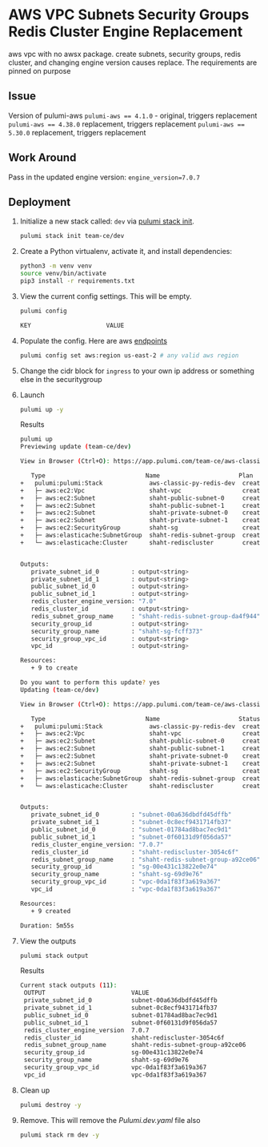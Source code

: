 # AWS VPC Subnets Security Groups Redis Cluster Engine Replacement

aws vpc with no awsx package.  create subnets, security groups, redis cluster, and changing engine version causes replace.  The requirements are pinned on purpose

## Issue
Version of pulumi-aws
`pulumi-aws == 4.1.0` - original, triggers replacement
`pulumi-aws == 4.38.0`  replacement, triggers replacement
`pulumi-aws == 5.30.0` replacement, triggers replacement

## Work Around
   Pass in the updated engine version:  `engine_version=7.0.7`

## Deployment

1. Initialize a new stack called: `dev` via [pulumi stack init](https://www.pulumi.com/docs/reference/cli/pulumi_stack_init/).

   ```bash
   pulumi stack init team-ce/dev
   ```

1. Create a Python virtualenv, activate it, and install dependencies:
   ```bash
   python3 -m venv venv
   source venv/bin/activate
   pip3 install -r requirements.txt
   ```

1. View the current config settings. This will be empty.

   ```bash
   pulumi config
   ```

   ```bash
   KEY                     VALUE
   ```

1. Populate the config.  Here are aws [endpoints](https://docs.aws.amazon.com/general/latest/gr/rande.html)

      ```bash
   pulumi config set aws:region us-east-2 # any valid aws region
   ```

1. Change the cidr block for `ingress` to your own ip address or something else in the securitygroup

1. Launch

   ```bash
   pulumi up -y
   ```

   Results
   ```bash
   pulumi up
   Previewing update (team-ce/dev)

   View in Browser (Ctrl+O): https://app.pulumi.com/team-ce/aws-classic-py-redis/dev/previews/90d08f24-c92a-4ff8-91dc-2df4e6c45d2a

      Type                            Name                      Plan       
   +   pulumi:pulumi:Stack             aws-classic-py-redis-dev  create     
   +   ├─ aws:ec2:Vpc                  shaht-vpc                 create     
   +   ├─ aws:ec2:Subnet               shaht-public-subnet-0     create     
   +   ├─ aws:ec2:Subnet               shaht-public-subnet-1     create     
   +   ├─ aws:ec2:Subnet               shaht-private-subnet-0    create     
   +   ├─ aws:ec2:Subnet               shaht-private-subnet-1    create     
   +   ├─ aws:ec2:SecurityGroup        shaht-sg                  create     
   +   ├─ aws:elasticache:SubnetGroup  shaht-redis-subnet-group  create     
   +   └─ aws:elasticache:Cluster      shaht-rediscluster        create     


   Outputs:
      private_subnet_id_0         : output<string>
      private_subnet_id_1         : output<string>
      public_subnet_id_0          : output<string>
      public_subnet_id_1          : output<string>
      redis_cluster_engine_version: "7.0"
      redis_cluster_id            : output<string>
      redis_subnet_group_name     : "shaht-redis-subnet-group-da4f944"
      security_group_id           : output<string>
      security_group_name         : "shaht-sg-fcff373"
      security_group_vpc_id       : output<string>
      vpc_id                      : output<string>

   Resources:
      + 9 to create

   Do you want to perform this update? yes
   Updating (team-ce/dev)

   View in Browser (Ctrl+O): https://app.pulumi.com/team-ce/aws-classic-py-redis/dev/updates/58

      Type                            Name                      Status             
   +   pulumi:pulumi:Stack             aws-classic-py-redis-dev  created (349s)     
   +   ├─ aws:ec2:Vpc                  shaht-vpc                 created (13s)      
   +   ├─ aws:ec2:Subnet               shaht-public-subnet-0     created (11s)      
   +   ├─ aws:ec2:Subnet               shaht-public-subnet-1     created (11s)      
   +   ├─ aws:ec2:Subnet               shaht-private-subnet-0    created (1s)       
   +   ├─ aws:ec2:Subnet               shaht-private-subnet-1    created (1s)       
   +   ├─ aws:ec2:SecurityGroup        shaht-sg                  created (3s)       
   +   ├─ aws:elasticache:SubnetGroup  shaht-redis-subnet-group  created (1s)       
   +   └─ aws:elasticache:Cluster      shaht-rediscluster        created (328s)     


   Outputs:
      private_subnet_id_0         : "subnet-00a636dbdfd45dffb"
      private_subnet_id_1         : "subnet-0c8ecf9431714fb37"
      public_subnet_id_0          : "subnet-01784ad8bac7ec9d1"
      public_subnet_id_1          : "subnet-0f60131d9f056da57"
      redis_cluster_engine_version: "7.0.7"
      redis_cluster_id            : "shaht-rediscluster-3054c6f"
      redis_subnet_group_name     : "shaht-redis-subnet-group-a92ce06"
      security_group_id           : "sg-00e431c13822e0e74"
      security_group_name         : "shaht-sg-69d9e76"
      security_group_vpc_id       : "vpc-0da1f83f3a619a367"
      vpc_id                      : "vpc-0da1f83f3a619a367"

   Resources:
      + 9 created

   Duration: 5m55s
   ```

1. View the outputs
   ```bash
   pulumi stack output
   ```

   Results
   ```bash
   Current stack outputs (11):
    OUTPUT                        VALUE
    private_subnet_id_0           subnet-00a636dbdfd45dffb
    private_subnet_id_1           subnet-0c8ecf9431714fb37
    public_subnet_id_0            subnet-01784ad8bac7ec9d1
    public_subnet_id_1            subnet-0f60131d9f056da57
    redis_cluster_engine_version  7.0.7
    redis_cluster_id              shaht-rediscluster-3054c6f
    redis_subnet_group_name       shaht-redis-subnet-group-a92ce06
    security_group_id             sg-00e431c13822e0e74
    security_group_name           shaht-sg-69d9e76
    security_group_vpc_id         vpc-0da1f83f3a619a367
    vpc_id                        vpc-0da1f83f3a619a367
   ```


1. Clean up
   ```bash
   pulumi destroy -y
   ```

1. Remove.  This will remove the *Pulumi.dev.yaml* file also
   ```bash
   pulumi stack rm dev -y
   ```